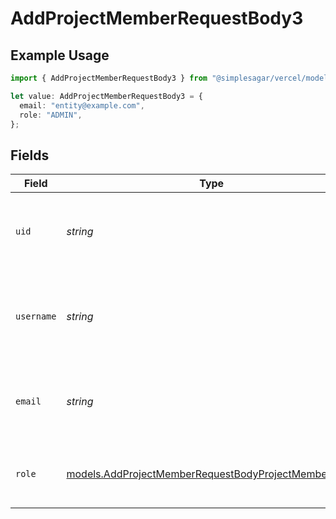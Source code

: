 # AddProjectMemberRequestBody3

## Example Usage

```typescript
import { AddProjectMemberRequestBody3 } from "@simplesagar/vercel/models/addprojectmemberop.js";

let value: AddProjectMemberRequestBody3 = {
  email: "entity@example.com",
  role: "ADMIN",
};
```

## Fields

| Field                                                                                                              | Type                                                                                                               | Required                                                                                                           | Description                                                                                                        | Example                                                                                                            |
| ------------------------------------------------------------------------------------------------------------------ | ------------------------------------------------------------------------------------------------------------------ | ------------------------------------------------------------------------------------------------------------------ | ------------------------------------------------------------------------------------------------------------------ | ------------------------------------------------------------------------------------------------------------------ |
| `uid`                                                                                                              | *string*                                                                                                           | :heavy_minus_sign:                                                                                                 | The ID of the team member that should be added to this project.                                                    | ndlgr43fadlPyCtREAqxxdyFK                                                                                          |
| `username`                                                                                                         | *string*                                                                                                           | :heavy_minus_sign:                                                                                                 | The username of the team member that should be added to this project.                                              | example                                                                                                            |
| `email`                                                                                                            | *string*                                                                                                           | :heavy_check_mark:                                                                                                 | The email of the team member that should be added to this project.                                                 | entity@example.com                                                                                                 |
| `role`                                                                                                             | [models.AddProjectMemberRequestBodyProjectMembersRole](../models/addprojectmemberrequestbodyprojectmembersrole.md) | :heavy_check_mark:                                                                                                 | The project role of the member that will be added.                                                                 | ADMIN                                                                                                              |